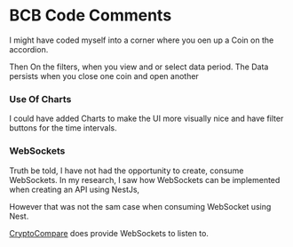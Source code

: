 # BCB Code Comments

I might have coded myself into a corner where you oen up a Coin on the accordion.
                            
Then On the filters, when you view and or select data period. The Data persists when you close one coin and open another

### Use Of Charts
I could have added Charts to make the UI more visually nice and have filter buttons for the time intervals.


### WebSockets
Truth be told, I have not had the opportunity to create, consume WebSockets.
In my research, I saw how WebSockets can be implemented when creating an API using NestJs, 

However that was not the sam case when consuming WebSocket using Nest.

[CryptoCompare](https://min-api.cryptocompare.com/documentation/websockets) does provide WebSockets to listen to.



